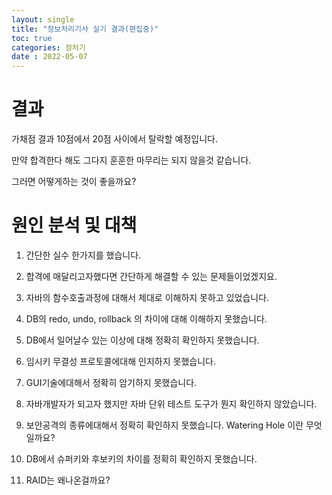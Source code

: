 ```yaml
---
layout: single
title: "정보처리기사 실기 결과(편집중)"
toc: true
categories: 정처기
date : 2022-05-07
---
```

# 결과
가채점 결과 10점에서 20점 사이에서 탈락할 예정입니다.

만약 합격한다 해도 그다지 훈훈한 마무리는 되지 않을것 같습니다.

그러면 어떻게하는 것이 좋을까요?

# 원인 분석 및 대책
1. 간단한 실수 한가지를 했습니다. 

2. 합격에 매달리고자했다면 간단하게 해결할 수 있는 문제들이었겠지요. 

3. 자바의 함수호출과정에 대해서 제대로 이해하지 못하고 있었습니다.

4. DB의 redo, undo, rollback 의 차이에 대해 이해하지 못했습니다.

5. DB에서 일어날수 있는 이상에 대해 정확히 확인하지 못했습니다.

6. 임시키 무결성 프로토콜에대해 인지하지  못했습니다.

7. GUI기술에대해서 정확히 암기하지 못했습니다. 

8. 자바개발자가 되고자 했지만 자바 단위 테스트 도구가 뭔지 확인하지 않았습니다.

9.  보안공격의 종류에대해서 정확히 확인하지 못했습니다. Watering Hole 이란 무엇일까요?

10. DB에서 슈퍼키와 후보키의 차이를 정확히 확인하지 못했습니다.

11.  RAID는 왜나온걸까요?